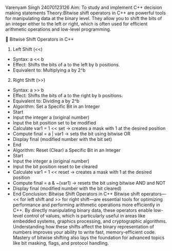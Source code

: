 Varenyam Singh
24070123126
Aim: To study and implement C++ decision making statements
Theory:Bitwise shift operators in C++ are powerful tools for manipulating data at the binary level. They allow you to shift the bits of an integer either to the left or right, which is often used for efficient arithmetic operations and low-level programming.

🔧 Bitwise Shift Operators in C++
1. Left Shift (<<)
- Syntax: a << b
- Effect: Shifts the bits of a to the left by b positions.
- Equivalent to: Multiplying a by 2^b
2. Right Shift (>>)
- Syntax: a >> b
- Effect: Shifts the bits of a to the right by b positions.
- Equivalent to: Dividing a by 2^b
-  Algorithm: Set a Specific Bit in an Integer
- Start
- Input the integer a (original number)
- Input the bit position set to be modified
- Calculate var1 = 1 << set → creates a mask with 1 at the desired position
- Compute final = a | var1 → sets the bit using bitwise OR
- Display final (modified number with the bit set)
- End
-  Algorithm: Reset (Clear) a Specific Bit in an Integer
- Start
- Input the integer a (original number)
- Input the bit position reset to be cleared
- Calculate var1 = 1 << reset → creates a mask with 1 at the desired position
- Compute final = a & ~(var1) → resets the bit using bitwise AND and NOT
- Display final (modified number with the bit cleared)
- End
 Conclusion: Bitwise Shift Operators in C++
   Bitwise shift operators—<< for left shift and >> for right shift—are essential tools for optimizing performance and performing arithmetic operations more efficiently in C++. By directly      manipulating binary data, these operators enable low-level control of values, which is particularly useful in areas like embedded systems, graphics processing, and cryptographic              algorithms.
   Understanding how these shifts affect the binary representation of numbers improves your ability to write fast, memory-efficient code. Mastery of bitwise shifting also lays the foundation    for advanced topics like bit masking, flags, and protocol handling.


 





